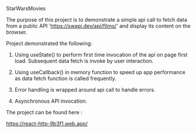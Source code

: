StarWarsMovies 

The purpose of this project is to demonstrate a simple api call to fetch
data from a public API 'https://swapi.dev/api/films/' and display its content
on the browser.

Project demonstrated the following:

1. Using useState() to perform first time invocation of the api on page first load. 
Subsequent data fetch is invoke by user interaction.

2. Using useCallback() in memory function to speed up app performance as data fetch 
function is called frequently.

3. Error handling is wrapped around api call to handle errors.

4. Asynchronous API invocation.

The project can be found here :

https://react-http-9b3f1.web.app/








